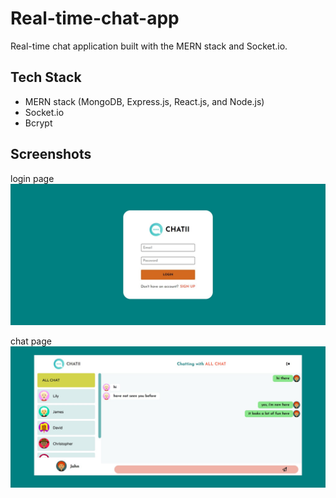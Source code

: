 # Real-time-chat-app
Real-time chat application built with the MERN stack and Socket.io. 

## Tech Stack
- MERN stack (MongoDB, Express.js, React.js, and Node.js)
- Socket.io
- Bcrypt

## Screenshots
login page
![pic](<project-img/Screenshot 2024-02-03 130929.jpg>)

chat page
![pic](project-img/Screenshot%202024-02-03%20130701.jpg)

